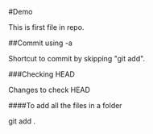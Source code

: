 #Demo

This is first file in repo.

##Commit using -a

Shortcut to commit by skipping "git add".

###Checking HEAD

Changes to check HEAD

####To add all the files in a folder

git add .